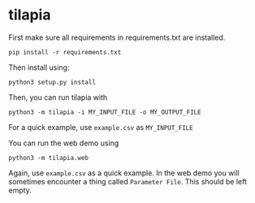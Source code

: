 # tilapia

First make sure all requirements in requirements.txt are installed.

```
pip install -r requirements.txt
```

Then install using:

```
python3 setup.py install
```

Then, you can run tilapia with

```
python3 -m tilapia -i MY_INPUT_FILE -o MY_OUTPUT_FILE
```

For a quick example, use `example.csv` as `MY_INPUT_FILE`

You can run the web demo using

```
python3 -m tilapia.web
```

Again, use `example.csv` as a quick example.
In the web demo you will sometimes encounter a thing called `Parameter File`.
This should be left empty.

